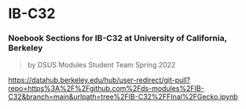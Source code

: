 # IB-C32
### Noebook Sections for IB-C32 at University of California, Berkeley
> by DSUS Modules Student Team Spring 2022 
> 
https://datahub.berkeley.edu/hub/user-redirect/git-pull?repo=https%3A%2F%2Fgithub.com%2Fds-modules%2FIB-C32&branch=main&urlpath=tree%2FIB-C32%2FFInal%2FGecko.ipynb
